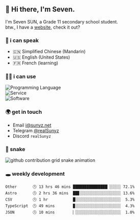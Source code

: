 <!-- DO NOT FORGET TO PULL BEFORE PUSHING -->
## 👋 Hi there, I'm Seven.

I'm Seven SUN, a Grade 11 secondary school student.  
btw., I have a [website](https://sunyz.net), check it out?

### 💬 i can speak

* 🇨🇳 Simplified Chinese (Mandarin)  
* 🇺🇸 English (United States)  
* 🇫🇷 French (learning)

### 👩‍💻 i can use

![Programming Language](https://skillicons.dev/icons?i=cpp,html,python,nodejs,nextjs,tailwind,bash,latex,md)  
![Service](https://skillicons.dev/icons?i=docker,git,nginx,cloudflare,workers,github,linux,vercel,mysql)  
![Software](https://skillicons.dev/icons?i=ai,pr,ps,xd,figma,vim,vscode,pycharm,clion)

### 🌍 get in touch

* Email <i@sunyz.net>
* Telegram [@realSunyz](https://t.me/realSunyz)
* Discord `realSunyz`

### 🐍 snake
<picture>
  <source media="(prefers-color-scheme: dark)" srcset="https://raw.githubusercontent.com/realSunyz/realSunyz/main/snake/snake-dark.svg" />
  <source media="(prefers-color-scheme: light)" srcset="https://raw.githubusercontent.com/realSunyz/realSunyz/main/snake/snake.svg" />
  <img alt="github contribution grid snake animation" src="github-snake.svg" />
</picture>

### 🕳️ weekly development
<!-- waka-box start -->
```text
Other       🕓 13 hrs 46 mins ███████████████▏░░░░░ 72.1%
Astro       🕓 2 hrs 36 mins  ██▊░░░░░░░░░░░░░░░░░░ 13.6%
CSV         🕓 1 hr           █░░░░░░░░░░░░░░░░░░░░  5.3%
TypeScript  🕓 49 mins        ▉░░░░░░░░░░░░░░░░░░░░  4.3%
JSON        🕓 10 mins        ▏░░░░░░░░░░░░░░░░░░░░  1.0%
```
<!-- Powered by https://github.com/realSunyz/waka-box-go . -->
<!-- waka-box end -->